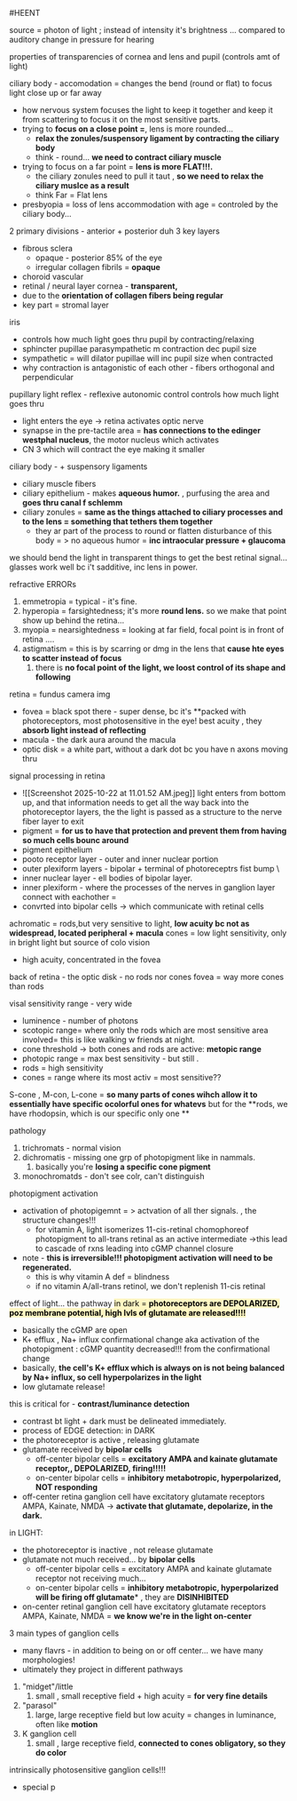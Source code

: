 #HEENT 


source = photon of light ; instead of intensity it's brightness ... compared to auditory 
change in pressure for hearing 

properties of transparencies of cornea and lens and pupil (controls amt of light)

ciliary body - accomodation = changes the bend (round or flat) to focus light close up or far away 
- how nervous system focuses the light to keep it together and keep it from scattering to focus it on the most sensitive parts. 
- trying to **focus on a close point =**, lens is more rounded... 
	- **relax the zonules/suspensory ligament by contracting the ciliary body**
	- think - round... **we need to contract ciliary muscle**
- trying to focus on a far point = **lens is more FLAT!!!.**
	- the ciliary zonules need to pull it taut , **so we need to relax the ciliary muslce as a result**
	- think Far = Flat lens 
- presbyopia = loss of lens accommodation with age = controled by the ciliary body... 

2 primary divisions - anterior + posterior duh 
3 key layers
- fibrous sclera 
	- opaque - posterior 85% of the eye
	- irregular collagen fibrils = **opaque**
- choroid vascular 
- retinal / neural layer 
cornea - **transparent,**
- due to the **orientation of collagen fibers being regular**
- key part = stromal layer 

iris 
- controls how much light goes thru pupil by contracting/relaxing
- sphincter pupillae parasympathetic m contraction dec pupil size 
- sympathetic = will dilator pupillae will inc pupil size when contracted 
- why contraction is antagonistic of each other - fibers orthogonal and perpendicular 

pupillary light reflex - reflexive autonomic control controls how much light goes thru 
- light enters the eye -> retina activates optic nerve
- synapse in the pre-tactile area = **has connections to the edinger westphal nucleus**, the motor nucleus which activates
- CN 3 which will contract the eye making it smaller 

ciliary body - + suspensory ligaments 
- ciliary muscle fibers
- ciliary epithelium - makes **aqueous humor.** , purfusing the area and **goes thru canal f schlemm**
- ciliary zonules = **same as the things attached to ciliary processes and to the lens = something that tethers them together**
	- they ar part of the process to round or flatten 
disturbance of this body = > no aqueous humor = **inc intraocular pressure + glaucoma**

 we should bend the light in transparent things to get the best retinal signal... 
 glasses work well bc i't sadditive, inc lens in power. 


refractive ERRORs
1. emmetropia = typical - it's fine. 
2. hyperopia = farsightedness; it's more **round lens.** so we make that point show up behind the retina... 
3. myopia = nearsightedness = looking at far field, focal point is in front of retina .... 
4. astigmatism = this is by scarring or dmg in the lens that **cause hte eyes to scatter instead of focus**
	1. there is **no focal point of the light, we loost control of its shape and following**

retina = fundus camera img 
- fovea = black spot there - super dense, bc it's **packed with photoreceptors, most photosensitive in the eye! best acuity , they **absorb light instead of reflecting**
- macula - the dark aura around the macula 
- optic disk = a white part, without a dark dot bc you have n axons moving thru 

signal processing in retina
- ![[Screenshot 2025-10-22 at 11.01.52 AM.jpeg]]
light enters from bottom up, and that information needs to get all the way back into the photoreceptor layers, the the light is passed as a structure to the nerve fiber layer to exit
- pigment = **for us to have that protection and prevent them from having so much cells bounc around**
- pigment epithelium 
- pooto receptor layer - outer and inner nuclear portion 
- outer plexiform layers - bipolar + terminal of photoreceptrs fist bump \
- inner nuclear layer - ell bodies of bipolar layer. 
- inner plexiform - where the processes of the nerves in ganglion layer connect with eachother = 
- convrted into bipolar cells -> which communicate with retinal cells 

achromatic = rods,but very sensitive to light, **low acuity bc not as widespread, located peripheral + macula**
cones = low light sensitivity, only in bright light but source of colo  vision 
- high acuity, concentrated in the fovea 

back of retina - the optic disk - no rods nor cones
fovea = way more cones than rods

visal sensitivity range - very wide
- luminence - number of photons 
- scotopic range= where only the rods which are most sensitive area involved= this is like walking w friends at night. 
- cone threshold -> both cones and rods are active: **metopic range**
- photopic range = max best sensitivity - but still . 
- rods = high sensitivity 
- cones = range where its most activ = most sensitive?? 

S-cone , M-con, L-cone = **so many parts of cones wihch allow it to essentially have specific ocolorful ones for whatevs**
but for the **rods, we have rhodopsin, which is our specific only one **


pathology 
1. trichromats - normal vision 
2. dichromatis - missing one grp of photopigment like in nammals. 
	1. basically you're **losing a specific cone pigment**
3. monochromatds - don't see colr, can't distinguish 

photopigment activation 
- activation of photopigemnt = > actvation of all ther signals. , the structure changes!!!
	- for vitamin A, light isomerizes 11-cis-retinal chomophoreof photopigment to all-trans retinal as an active intermediate ->this lead to cascade of rxns leading into cGMP channel closure 
- note - **this is irreversible!!! photopigment activation will need to be regenerated.**
	- this is why vitamin A def = blindness
	- if no vitamin A/all-trans retinol, we don't replenish 11-cis retinal

effect of light... the pathway 
<mark style="background: #FFF3A3A6;">in dark = **photoreceptors are DEPOLARIZED, poz membrane potential, high lvls of glutamate are released!!!!**</mark>
- basically the cGMP are open 
- K+ efflux , Na+ influx 
confirmational change aka activation of the photopigment : cGMP quantity decreased!!! from the confirmational change 
- basically, **the cell's K+ efflux which is always on is not being balanced by Na+ influx, so cell hyperpolarizes in the light**
- low glutamate release! 

this is critical for - **contrast/luminance detection**
- contrast bt light + dark must be delineated immediately. 
- process of EDGE detection: 
in DARK
- the photoreceptor is active , releasing glutamate
- glutamate received by **bipolar cells**
	- off-center bipolar cells = **excitatory AMPA and kainate glutamate receptor,, DEPOLARIZED, firing!!!!!**
	- on-center bipolar cells = **inhibitory metabotropic, hyperpolarized, NOT responding**
- off-center retina ganglion cell have excitatory glutamate receptors AMPA, Kainate, NMDA -> **activate that glutamate, depolarize, in the dark.**

in LIGHT: 
- the photoreceptor is inactive , not release glutamate
- glutamate not much received... by **bipolar cells**
	- off-center bipolar cells = excitatory AMPA and kainate glutamate receptor not receiving much... 
	- on-center bipolar cells = **inhibitory metabotropic, hyperpolarized will be firing off glutamate*** , they are **DISINHIBITED**
- on-center retinal ganglion cell have excitatory glutamate receptors AMPA, Kainate, NMDA = **we know we're in the light on-center**

3 main types of ganglion cells
- many flavrs - in addition to being on or off center... we have many morphologies!
- ultimately they project in different pathways 
1. "midget"/little 
	1. small , small receptive field + high acuity = **for very fine details**
2. "parasol"
	1. large, large  receptive field but low acuity = changes in luminance, often like **motion** 
3. K ganglion cell 
	1. small , large receptive field, **connected to cones obligatory, so they do color**

intrinsically photosensitive ganglion cells!!! 
- special p